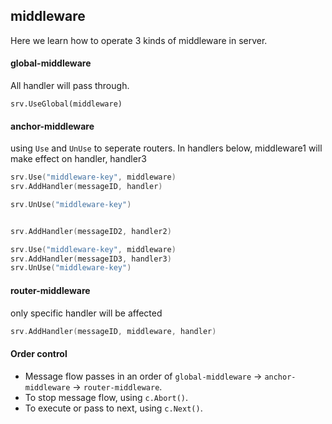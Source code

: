 ## middleware
Here we learn how to operate 3 kinds of middleware in server.

#### global-middleware
All handler will pass through.

`srv.UseGlobal(middleware)`

#### anchor-middleware
using `Use` and `UnUse` to seperate routers. In handlers below, middleware1 will make effect on handler, handler3

```go
srv.Use("middleware-key", middleware)
srv.AddHandler(messageID, handler)

srv.UnUse("middleware-key")


srv.AddHandler(messageID2, handler2)

srv.Use("middleware-key", middleware)
srv.AddHandler(messageID3, handler3)
srv.UnUse("middleware-key")

```

#### router-middleware
only specific handler will be affected

```go
srv.AddHandler(messageID, middleware, handler)
```

#### Order control

- Message flow passes in an order of `global-middleware` -> `anchor-middleware` -> `router-middleware`.
- To stop message flow, using `c.Abort()`.
- To execute or pass to next, using `c.Next()`.
